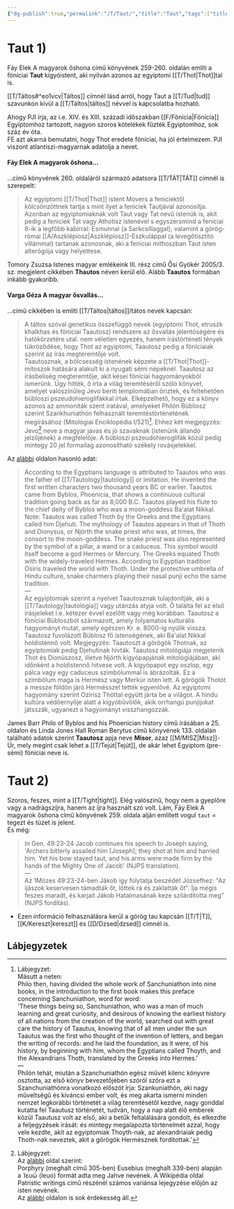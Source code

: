 ```yaml
---
{"dg-publish":true,"permalink":"/T/Taut/","title":"Taut","tags":["titleandheadingonedontmatch","multipleentries","stitched","dg_uploaded","Englishtexttranslated"],"created":"2023-10-20T02:21","updated":"2023-10-28T07:59"}
---
```



# Taut 1)

Fáy Elek A magyarok őshona című könyvének 259-260. oldalán említi a föníciai **Taut** kígyóistent, aki nyilván azonos az egyiptomi [[T/Thot\|Thot]]tal is.  

[[T/Táltos#^eo1vcv\|Táltos]] címnél lásd arról, hogy Taut a [[T/Tud\|tud]] szavunkon kívül a [[T/Táltos\|táltos]] névvel is kapcsolatba hozható.

Ahogy PJI írja, az i.e. XIV. és XIII. századi időszakban [[F/Fönícia\|Fönícia]] Egyiptomhoz tartozott, nagyon szoros kötelékek fűzték Egyiptomhoz, sok száz év óta.  
FE azt akarná bemutatni, hogy Thot eredete föníciai, ha jól értelmezem. PJI viszont atlantiszi-magyarnak adatolja a nevet.  

#### Fáy Elek A magyarok őshona...

...című könyvének 260. oldaláról származó adatsora [[T/TÁT\|TÁT]] címnél is szerepelt:  
> Az egyiptomi [[T/Thot\|Thot]] istent Movers a feniciektől kölcsönzöttnek tartja s mint ilyet a feniciek Tautjával azonosítja. Azonban az egyiptomiaknak volt Taut vagy Tat nevű istenük is, akit pedig a feniciek Tat vagy Athotisz istenével s egyszersmind a feniciai 8-ik a legfőbb kabirral: Esmunnal (a Sarkcsillaggal), valamint a görög-római [[A/Aszklépiosz\|Aszklépiosz]]-Eszkuláppal (a levegőtisztító villámmal) tartanak azonosnak, aki a feniciai mithoszban Taut isten alterógója vagy helyettese.  

Tomory Zsuzsa Istenes magyar emlékeink III. rész című Ősi Gyökér 2005/3. sz. megjelent cikkében **Thautos** néven kerül elő. Alább **Taautos** formában inkább gyakoribb.  

#### Varga Géza A magyar ősvallás...

...című cikkében is említi [[T/Táltos\|táltos]]/tátos nevek kapcsán:  
> A táltos szóval genetikus összefüggő nevek (egyiptomi Thot, etruszk khalkhas és föníciai Taautosz) rendszere az ősvallás jelentőségére és hatókörzetére utal. nem véletlen egyezés, hanem írástörténeti tények tükröződése, hogy Thot az egyiptomi, Taautosz pedig a föníciaiak szerint az írás megteremtője volt.  
> Taautosznak, a bölcsesség istenének képzete a [[T/Thot\|Thot]]-mítoszok hatására alakult ki a nyugati sémi népeknél. Taautosz az írásbeliség megteremtője, akit kései föníciai hagyományokból ismerünk. Úgy hitték, ő írta a világ teremtéséről szóló könyvet, amelyet valószínûleg Jevo beriti templomában őriztek, és feltehetően bübloszi pszeudohieroglifákkal írtak. Elképzelhető, hogy ez a könyv azonos az ammoniták szent iratával, amelyeket Philón Bübliosz szerint Szankhuniathón felhasznált teremtéstörténetének megírásához (Mitológiai Enciklopédia I/521)[^1]. Ehhez két megjegyzés: Jevo[^2] neve a magyar javas és jó szavaknak (istenünk állandó jelzőjének) a megfelelője. A bübloszi pszeudohieroglifák közül pedig mintegy 20 jel formailag azonosítható székely rovásjelekkel.  

Az [alábbi](https://www.aut.edu/phoenician.html) oldalon hasonló adat:  
> According to the Egyptians language is attributed to Taautos who was the father of [[T/Tautology\|tautology]] or imitation. He invented the first written characters two thousand years BC or earlier. Taautos came from Byblos, Phoenicia, that shows a continuous cultural tradition going back as far as 8,000 B.C. Taautos played his flute to the chief deity of Byblos who was a moon-goddess Ba'alat Nikkal.  
> Note: Taautos was called Thoth by the Greeks and the Egyptians called him Djehuti. The mythology of Taautos appears in that of Thoth and Dionysus, or Njörth the snake priest who was, at times, the consort to the moon-goddess. The snake priest was also represented by the symbol of a pillar, a wand or a caduceus. This symbol would itself become a god Hermes or Mercury. The Greeks equated Thoth with the widely-traveled Hermes. According to Egyptian tradition Osiris traveled the world with Thoth. Under the protective umbrella of Hindu culture, snake charmers playing their nasal punji echo the same tradition.  
—  
> Az egyiptomiak szerint a nyelvet Taautosznak tulajdonítják, aki a [[T/Tautology\|tautológia]] vagy utánzás atyja volt. Ő találta fel az első írásjeleket i.e. kétezer évvel ezelőtt vagy még korábban. Taautosz a föníciai Bübloszból származott, amely folyamatos kulturális hagyományt mutat, amely egészen Kr. e. 8000-ig nyúlik vissza. Taautosz fuvolázott Büblosz fő istenségének, aki Ba'alat Nikkal holdistennő volt.
> Megjegyzés: Taautoszt a görögök Thotnak, az egyiptomiak pedig Djehutinak hívták. Taautosz mitológiája megjelenik Thot és Dionüszosz, illetve Njörth kígyópapjának mitológiájában, aki időnként a holdistennő hitvese volt. A kígyópapot egy oszlop, egy pálca vagy egy caduceus szimbólummal is ábrázolták. Ez a szimbólum maga is Hermész vagy Merkúr isten lett. A görögök Thotot a messze földön járó Hermésszel tették egyenlővé. Az egyiptomi hagyomány szerint Ozirisz Thóttal együtt járta be a világot. A hindu kultúra védőernyője alatt a kígyóbűvölők, akik orrhangú punjijukat játsszák, ugyanezt a hagyományt visszhangozzák.  

James Barr Philo of Byblos and his Phoenician history című írásában a 25. oldalon és Linda Jones Hall Roman Berytus című könyvének 133. oldalán található adatok szerint **Taautosz** apja neve **Misor**, azaz [[M/MISZ\|Misz]]-Úr, mely megint csak lehet a [[T/Tejút\|Tejút]], de akár lehet Egyiptom (pre-sémi) föníciai neve is.  

# Taut 2)

Szoros, feszes, mint a [[T/Tight\|tight]]. Elég valószínű, hogy nem a gyeplőre vagy a nadrágszíjra, hanem az íjra használt szó volt. Lám, Fáy Elek A magyarok őshona című könyvének 259. oldala alján említett vogul `taut` = tegezt és tüzet is jelent.  
És még:  
> In Gen. 49:23-24 Jacob continues his speech to Joseph saying, 'Archers bitterly assailed him \[Joseph\]; they shot at him and harried him. Yet his bow stayed taut, and his arms were made firm by the hands of the Mighty One of Jacob' (NJPS translation).  
> —  
> Az 1Mózes 49:23-24-ben Jákob így folytatja beszédét Józsefhez: "Az íjászok keservesen támadták őt, lőttek rá és zaklatták őt". Íja mégis feszes maradt, és karjait Jákob Hatalmasának keze szilárdította meg" (NJPS fordítás).  
- Ezen információ felhasználásra kerül a görög tau kapcsán [[T/T\|T]], [[K/Kereszt\|kereszt]] és [[D/Dzsed\|dzsed]] címnél is.  

## Lábjegyzetek

[^1]: Lábjegyzet:  
Másutt a neten:  
Philo then, having divided the whole work of Sanchuniathon into nine books, in the introduction to the first book makes this preface concerning Sanchuniathon, word for word:  
'These things being so, Sanchuniathon, who was a man of much learning and great curiosity, and desirous of knowing the earliest history of all nations from the creation of the world, searched out with great care the history of Taautus, knowing that of all men under the sun Taautus was the first who thought of the invention of letters, and began the writing of records: and he laid the foundation, as it were, of his history, by beginning with him, whom the Egyptians called Thoyth, and the Alexandrians Thoth, translated by the Greeks into Hermes.'  
—  
Philón tehát, miután a Szanchuniathón egész művét kilenc könyvre osztotta, az első könyv bevezetőjében szóról szóra ezt a Szanchuniathónra vonatkozó előszót írja:
Szankuniathón, aki nagy műveltségű és kíváncsi ember volt, és meg akarta ismerni minden nemzet legkorábbi történetét a világ teremtésétől kezdve, nagy gonddal kutatta fel Taautusz történetét, tudván, hogy a nap alatt élő emberek közül Taautusz volt az első, aki a betűk feltalálására gondolt, és elkezdte a feljegyzések írását: és mintegy megalapozta történelmét azzal, hogy vele kezdte, akit az egyiptomiak Thoyth-nak, az alexandriaiak pedig Thoth-nak neveztek, akit a görögök Hermésznek fordítottak.'  

[^2]: Lábjegyzet:  
Az [alábbi](https://en.m.wikipedia.org/wiki/Tetragrammaton) oldal szerint:  
Porphyry (meghalt című 305-ben) Eusebius (meghalt 339-ben) alapján a Ἰευώ (Ieuo) formát adta meg Jahve nevének. A Wikipédia oldal Patristic writings című részénél számos variánsa lejegyzése előjön az isten nevének.  
Az [alábbi](https://phoenicia.org/theomythology.html) oldalon is sok érdekesség áll.  